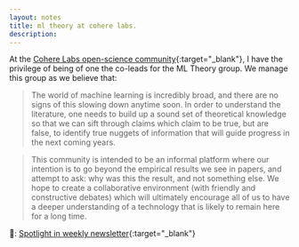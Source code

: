 ```yaml
---
layout: notes
title: ml theory at cohere labs.
description: 
---
```

At the [Cohere Labs open-science community](https://cohere.com/research/open-science){:target="_blank"}, I have the privilege of being of one the co-leads for the ML Theory group. We manage this group as we believe that: 
> The world of machine learning is incredibly broad, and there are no signs of this slowing down anytime soon. In order to understand the literature, one needs to build up a sound set of theoretical knowledge so that we can sift through claims which claim to be true, but are false, to identify true nuggets of information that will guide progress in the next coming years.

> This community is intended to be an informal platform where our intention is to go beyond the empirical results we see in papers, and attempt to ask: why was this the result, and not something else. We hope to create a collaborative environment (with friendly and constructive debates) which will ultimately encourage all of us to have a deeper understanding of a technology that is likely to remain here for a long time.


📰: [Spotlight in weekly newsletter](https://email.cohere.ai/cohere-labs-newsletter-july-2025?ecid=&utm_source=hs_email&utm_medium=email){:target="_blank"}
